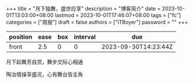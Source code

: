 +++
title = "月下独舞，盛世应享"
description = "博客简介"
date = 2023-10-01T13:03:00+08:00
lastmod = 2023-10-01T17:46:07+08:00
tags = ["fc"]
categories = ["周报"]
draft = false
authors = ["iTBoyer"]
password = ""
+++

| position | ease | box | interval | due                  |
|----------|------|-----|----------|----------------------|
| front    | 2.5  | 0   | 0        | 2023-09-30T14:23:44Z |

月下起舞芳自赏，舞步交际心相通 

陶冶情操享盛况，心有舞台皆主角 

